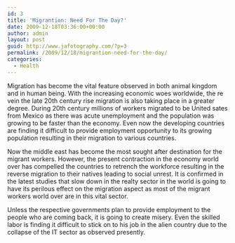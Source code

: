 ```yaml
---
id: 3
title: 'Migrantion: Need For The Day?'
date: 2009-12-18T03:36:00+00:00
author: admin
layout: post
guid: http://www.jafotography.com/?p=3
permalink: /2009/12/18/migrantion-need-for-the-day/
categories:
  - Health
---
```

Migration has become the vital feature observed in both animal kingdom and in human being. With the increasing economic woes worldwide, the re vein the late 20th century rise migration is also taking place in a greater degree. During 20th century millions of workers migrated to be United sates from Mexico as there was acute unemployment and the population was growing to be faster than the economy. Even now the developing countries are finding it difficult to provide employment opportunity to its growing population resulting in their migration to various countries.

Now the middle east has become the most sought after destination for the migrant workers. However, the present contraction in the economy world over has compelled the countries to retrench the workforce resulting in the reverse migration to their natives leading to social unrest. It is confirmed in the latest studies that slow down in the realty sector in the world is going to have its perilous effect on the migration aspect as most of the migrant workers world over are in this vital sector.

Unless the respective governments plan to provide employment to the people who are coming back, it is going to create misery. Even the skilled labor is finding it difficult to stick on to his job in the alien country due to the collapse of the IT sector as observed presently.
